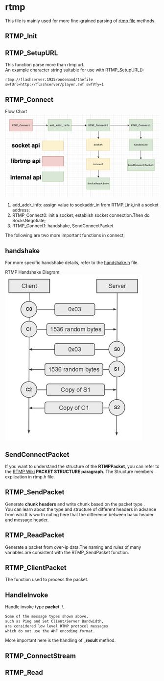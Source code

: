 # rtmp
This file is mainly used for more fine-grained parsing of [rtmp file](../src/rtmpdump/librtmp/rtmp.c) methods.

## RTMP_Init

## RTMP_SetupURL
This function parse more than rtmp url. \
An example character string suitable for use with RTMP_SetupURL():
```
rtmp://flashserver:1935/ondemand/thefile swfUrl=http://flashserver/player.swf swfVfy=1
```

## RTMP_Connect
Flow Chart![](../files/RTMP_Connect.png)
1. add_addr_info: assign value to sockaddr_in from RTMP.Link,init a socket address;
2. RTMP_Connect0: init a socket, establish socket connection.Then do SocksNegotiate;
3. RTMP_Connect1: handshake, SendConnectPacket

The following are two more important functions in connect;

## handshake
For more specific handshake details, refer to the [handshake.h](../src/rtmpdump/librtmp/handshake.h) file.

RTMP Handshake Diagram:
![](../files/handshake.png)

## SendConnectPacket
If you want to understand the structure of the **RTMPPacket**, you can refer to the [RTMP Wiki](https://en.wikipedia.org/wiki/Real-Time_Messaging_Protocol#Connect) **PACKET STRUCTURE paragraph**. 
The Structure members explication in rtmp.h file.

## RTMP_SendPacket
Generate **chunk headers** and write chunk based on the packet type . \
You can learn about the type and structure of different headers in advance from wiki.It is worth noting here that the difference between basic header and message header.

## RTMP_ReadPacket
Generate a packet from over-ip data.The naming and rules of many variables are consistent with the RTMP_SendPacket function.

## RTMP_ClientPacket
The function used to process the packet.

## HandleInvoke
Handle invoke type **packet**. \
```
Some of the message types shown above,
such as Ping and Set Client/Server Bandwidth,
are considered low level RTMP protocol messages 
which do not use the AMF encoding format.
```
More important here is the handling of _**result** method.

## RTMP_ConnectStream

## RTMP_Read
